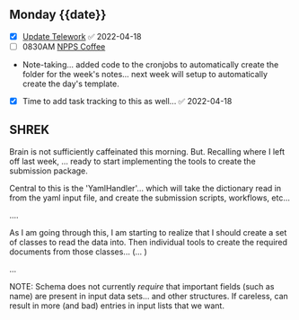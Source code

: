 ## Monday {{date}}

- [x] [Update Telework](https://docs.google.com/spreadsheets/d/16AZZBiKL1s6eGgH2KFiJPnD8-TjRsC0HYy4Qdmbr358/edit#gid=0) ✅ 2022-04-18
- [ ] 0830AM [NPPS Coffee](https://bnl.zoomgov.com/j/16157150845?pwd=NXNqTi9ZWEFBKzYwRXQ5U3NXU1dBZz09)

- Note-taking... added code to the cronjobs to automatically create the folder for the week's notes... next week will setup to automatically create the day's template.
- [x] Time to add task tracking to this as well... ✅ 2022-04-18

SHREK
---
Brain is not sufficiently caffeinated this morning.  But.  Recalling where I left off last week, ... ready to start implementing the tools to create the submission package.

Central to this is the 'YamlHandler'... which will take the dictionary read in from the yaml input file, and create the submission scripts, workflows, etc...

....

As I am going through this, I am starting to realize that I should create a set of classes to read the data into.   Then individual tools to create the required documents from those classes... (... )

...

NOTE:  Schema does not currently *require* that important fields (such as name) are present in input data sets... and other structures.  If careless, can result in more (and bad) entries in input lists that we want.  